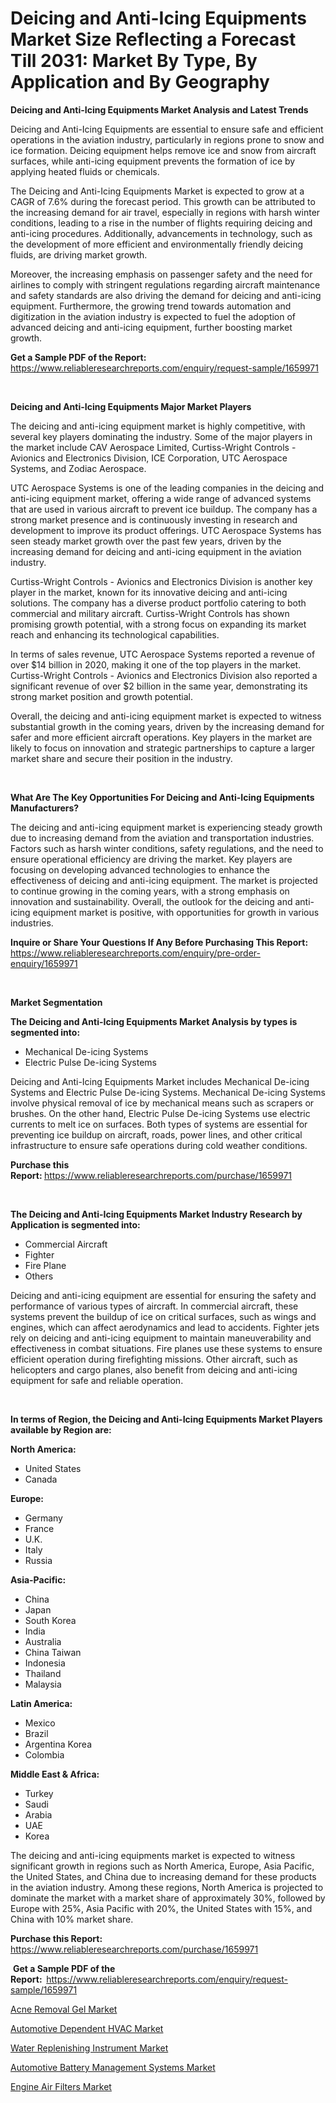 <p><h1>Deicing and Anti-Icing Equipments Market Size Reflecting a Forecast Till 2031: Market By Type, By Application and By Geography</h1></p><p><strong>Deicing and Anti-Icing Equipments Market Analysis and Latest Trends</strong></p>
<p><p>Deicing and Anti-Icing Equipments are essential to ensure safe and efficient operations in the aviation industry, particularly in regions prone to snow and ice formation. Deicing equipment helps remove ice and snow from aircraft surfaces, while anti-icing equipment prevents the formation of ice by applying heated fluids or chemicals.</p><p>The Deicing and Anti-Icing Equipments Market is expected to grow at a CAGR of 7.6% during the forecast period. This growth can be attributed to the increasing demand for air travel, especially in regions with harsh winter conditions, leading to a rise in the number of flights requiring deicing and anti-icing procedures. Additionally, advancements in technology, such as the development of more efficient and environmentally friendly deicing fluids, are driving market growth.</p><p>Moreover, the increasing emphasis on passenger safety and the need for airlines to comply with stringent regulations regarding aircraft maintenance and safety standards are also driving the demand for deicing and anti-icing equipment. Furthermore, the growing trend towards automation and digitization in the aviation industry is expected to fuel the adoption of advanced deicing and anti-icing equipment, further boosting market growth.</p></p>
<p><strong>Get a Sample PDF of the Report:&nbsp;</strong> <a href="https://www.reliableresearchreports.com/enquiry/request-sample/1659971">https://www.reliableresearchreports.com/enquiry/request-sample/1659971</a></p>
<p>&nbsp;</p>
<p><strong>Deicing and Anti-Icing Equipments Major Market Players</strong></p>
<p><p>The deicing and anti-icing equipment market is highly competitive, with several key players dominating the industry. Some of the major players in the market include CAV Aerospace Limited, Curtiss-Wright Controls - Avionics and Electronics Division, ICE Corporation, UTC Aerospace Systems, and Zodiac Aerospace.</p><p>UTC Aerospace Systems is one of the leading companies in the deicing and anti-icing equipment market, offering a wide range of advanced systems that are used in various aircraft to prevent ice buildup. The company has a strong market presence and is continuously investing in research and development to improve its product offerings. UTC Aerospace Systems has seen steady market growth over the past few years, driven by the increasing demand for deicing and anti-icing equipment in the aviation industry.</p><p>Curtiss-Wright Controls - Avionics and Electronics Division is another key player in the market, known for its innovative deicing and anti-icing solutions. The company has a diverse product portfolio catering to both commercial and military aircraft. Curtiss-Wright Controls has shown promising growth potential, with a strong focus on expanding its market reach and enhancing its technological capabilities.</p><p>In terms of sales revenue, UTC Aerospace Systems reported a revenue of over $14 billion in 2020, making it one of the top players in the market. Curtiss-Wright Controls - Avionics and Electronics Division also reported a significant revenue of over $2 billion in the same year, demonstrating its strong market position and growth potential.</p><p>Overall, the deicing and anti-icing equipment market is expected to witness substantial growth in the coming years, driven by the increasing demand for safer and more efficient aircraft operations. Key players in the market are likely to focus on innovation and strategic partnerships to capture a larger market share and secure their position in the industry.</p></p>
<p>&nbsp;</p>
<p><strong>What Are The Key Opportunities For Deicing and Anti-Icing Equipments Manufacturers?</strong></p>
<p><p>The deicing and anti-icing equipment market is experiencing steady growth due to increasing demand from the aviation and transportation industries. Factors such as harsh winter conditions, safety regulations, and the need to ensure operational efficiency are driving the market. Key players are focusing on developing advanced technologies to enhance the effectiveness of deicing and anti-icing equipment. The market is projected to continue growing in the coming years, with a strong emphasis on innovation and sustainability. Overall, the outlook for the deicing and anti-icing equipment market is positive, with opportunities for growth in various industries.</p></p>
<p><strong>Inquire or Share Your Questions If Any Before Purchasing This Report:</strong> <a href="https://www.reliableresearchreports.com/enquiry/pre-order-enquiry/1659971">https://www.reliableresearchreports.com/enquiry/pre-order-enquiry/1659971</a></p>
<p>&nbsp;</p>
<p><strong>Market Segmentation</strong></p>
<p><strong>The Deicing and Anti-Icing Equipments Market Analysis by types is segmented into:</strong></p>
<p><ul><li>Mechanical De-icing Systems</li><li>Electric Pulse De-icing Systems</li></ul></p>
<p><p>Deicing and Anti-Icing Equipments Market includes Mechanical De-icing Systems and Electric Pulse De-icing Systems. Mechanical De-icing Systems involve physical removal of ice by mechanical means such as scrapers or brushes. On the other hand, Electric Pulse De-icing Systems use electric currents to melt ice on surfaces. Both types of systems are essential for preventing ice buildup on aircraft, roads, power lines, and other critical infrastructure to ensure safe operations during cold weather conditions.</p></p>
<p><strong>Purchase this Report:&nbsp;</strong><a href="https://www.reliableresearchreports.com/purchase/1659971">https://www.reliableresearchreports.com/purchase/1659971</a></p>
<p>&nbsp;</p>
<p><strong>The Deicing and Anti-Icing Equipments Market Industry Research by Application is segmented into:</strong></p>
<p><ul><li>Commercial Aircraft</li><li>Fighter</li><li>Fire Plane</li><li>Others</li></ul></p>
<p><p>Deicing and anti-icing equipment are essential for ensuring the safety and performance of various types of aircraft. In commercial aircraft, these systems prevent the buildup of ice on critical surfaces, such as wings and engines, which can affect aerodynamics and lead to accidents. Fighter jets rely on deicing and anti-icing equipment to maintain maneuverability and effectiveness in combat situations. Fire planes use these systems to ensure efficient operation during firefighting missions. Other aircraft, such as helicopters and cargo planes, also benefit from deicing and anti-icing equipment for safe and reliable operation.</p></p>
<p>&nbsp;</p>
<p><strong>In terms of Region, the Deicing and Anti-Icing Equipments Market Players available by Region are:</strong></p>
<p>
    <p> <strong> North America: </strong>
        <ul>
            <li>United States</li>
            <li>Canada</li>
        </ul>
        </p> 
    <p> <strong> Europe: </strong>
        <ul>
            <li>Germany</li>
            <li>France</li>
            <li>U.K.</li>
            <li>Italy</li>
            <li>Russia</li>
        </ul>
        </p> 
    <p> <strong> Asia-Pacific: </strong>
        <ul>
            <li>China</li>
            <li>Japan</li>
            <li>South Korea</li>
            <li>India</li>
            <li>Australia</li>
            <li>China Taiwan</li>
            <li>Indonesia</li>
            <li>Thailand</li>
            <li>Malaysia</li>
        </ul>
        </p> 
    <p> <strong> Latin America: </strong>
        <ul>
            <li>Mexico</li>
            <li>Brazil</li>
            <li>Argentina Korea</li>
            <li>Colombia</li>
        </ul>
        </p> 
    <p> <strong> Middle East & Africa: </strong>
        <ul>
            <li>Turkey</li>
            <li>Saudi</li>
            <li>Arabia</li>
            <li>UAE</li>
            <li>Korea</li>
        </ul>
    </p>
    </p>
<p><p>The deicing and anti-icing equipments market is expected to witness significant growth in regions such as North America, Europe, Asia Pacific, the United States, and China due to increasing demand for these products in the aviation industry. Among these regions, North America is projected to dominate the market with a market share of approximately 30%, followed by Europe with 25%, Asia Pacific with 20%, the United States with 15%, and China with 10% market share.</p></p>
<p><strong>Purchase this Report: </strong><a href="https://www.reliableresearchreports.com/purchase/1659971">https://www.reliableresearchreports.com/purchase/1659971</a></p>
<p>&nbsp;<strong>Get a Sample PDF of the Report:&nbsp;&nbsp;</strong><a href="https://www.reliableresearchreports.com/enquiry/request-sample/1659971">https://www.reliableresearchreports.com/enquiry/request-sample/1659971</a></p>
<p><strong></strong></p>
<p><p><a href="https://view.publitas.com/reportprime-1/acne-removal-gel-market-size-market-trends-and-growth-outlook-forecasted-for-period-from-2024-to-2031/">Acne Removal Gel Market</a></p><p><a href="https://adventurous-uranium-ef9.notion.site/Automotive-Dependent-HVAC-Market-Size-and-Examines-its-Market-Scope-with-a-Primary-Focus-on-Growth-4055603d07f044bfbabbeaa7c504ca0c">Automotive Dependent HVAC Market</a></p><p><a href="https://view.publitas.com/reportprime-1/water-replenishing-instrument-market-size-evaluating-its-market-trends-growth-and-projections-2024-2031/">Water Replenishing Instrument Market</a></p><p><a href="https://extreme-scabiosa-c81.notion.site/Automotive-Battery-Management-Systems-Market-Research-Report-Provides-thorough-Industry-Overview-wh-2f054a92326d4c208c5ef6115c37fdd7">Automotive Battery Management Systems Market</a></p><p><a href="https://carnation-joke-41f.notion.site/Engine-Air-Filters-Market-Research-Report-Provides-Critical-Insights-that-can-help-Shape-Business-De-198a0003cff140d888c631931d407c0f">Engine Air Filters Market</a></p></p>